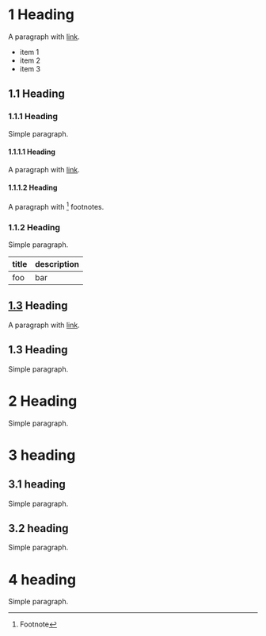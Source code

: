 # 1 Heading

A paragraph with [link](https://foo.bar).

*	item 1
*	item 2
*	item 3

## 1.1 Heading

### 1.1.1 Heading

Simple paragraph.

#### 1.1.1.1 Heading

A paragraph with [link](https://foo.bar).

#### 1.1.1.2 Heading

A paragraph with [^1] footnotes.

[^1]: Footnote

### 1.1.2 Heading

Simple paragraph.

title | description
---   | ---
foo   | bar

## [1.3](https://foo.bar) Heading

A paragraph with [link](https://foo.bar).

## 1.3 Heading

Simple paragraph.

# 2 Heading

Simple paragraph.

3 heading
=========

3.1 heading
-----------

Simple paragraph.

3.2 heading
-----------
Simple paragraph.

4 heading
=========
Simple paragraph.
